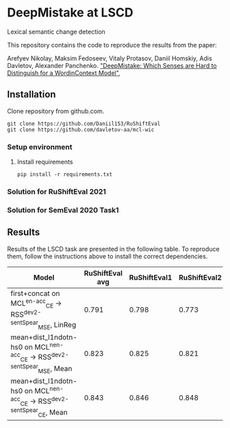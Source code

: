# DeepMistake at LSCD
Lexical semantic change detection

This repository contains the code to reproduce the results from the paper:

Arefyev Nikolay, Maksim Fedoseev, Vitaly Protasov, Daniil Homskiy, Adis Davletov, Alexander Panchenko. ["DeepMistake: Which Senses are Hard to Distinguish for a Word­in­Context Model"](http://www.dialog-21.ru/media/5235/arefyevnplusetal133.pdf),




## Installation
Clone repository from github.com.
```shell script
git clone https://github.com/Daniil153/RuShiftEval
git clone https://github.com/davletov-aa/mcl-wic
```

### Setup environment
1. Install requirements
    ```shell script
    pip install -r requirements.txt
    ```
### Solution for RuShiftEval 2021
### Solution for SemEval 2020 Task1

## Results
Results of the LSCD task are presented in the following table. To reproduce them, follow the instructions above to install the correct dependencies. 


<table>
    <thead>
        <tr>
            <th rowspan=1><b>Model</b></th>
            <th colspan=1><b>RuShiftEval avg</b></th>
            <th colspan=1><b>RuShiftEval1</b></th>
            <th colspan=1><b>RuShiftEval2</b></th>
            <th colspan=1><b>RuShiftEval3</b></th>
        </tr>
    </thead>
    <tbody>
        <tr>
            <td>first+concat on MCL<sup>en-acc</sup><sub>CE</sub> &rarr; RSS<sup>dev2-sentSpear</sup><sub>MSE</sub>, LinReg</td>
            <td>0.791</td>
            <td>0.798</td>
            <td>0.773</td>
            <td>0.803</td>
        </tr>
        <tr>
            <td>mean+dist_l1ndotn-hs0 on MCL<sup>nen-acc</sup><sub>CE</sub> &rarr; RSS<sup>dev2-sentSpear</sup><sub>MSE</sub>, Mean</td>
            <td>0.823</td>
            <td>0.825</td>
            <td>0.821</td>
            <td>0.823</td>
        </tr>
        <tr>
            <td>mean+dist_l1ndotn-hs0 on MCL<sup>nen-acc</sup><sub>CE</sub> &rarr; RSS<sup>dev2-sentSpear</sup><sub>CE</sub>, Mean</td>
            <td>0.843</td>
            <td>0.846</td>
            <td>0.848</td>
            <td>0.836</td>
        </tr>
    </tbody>
</table>

